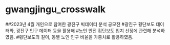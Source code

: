 # gwangjingu_crosswalk

##2023년 4월 개인으로 참여한 광진구 빅데이터 분석 공모전
#광진구 횡단보도 데이터와, 광진구 인구 데이터 등을 활용해
#노인 안전 횡단보도 입지 선정에 관련해 분석하였음.
#횡단보도의 길이, 동별 노인 인구 비율을 가중치로 활용하였음.
